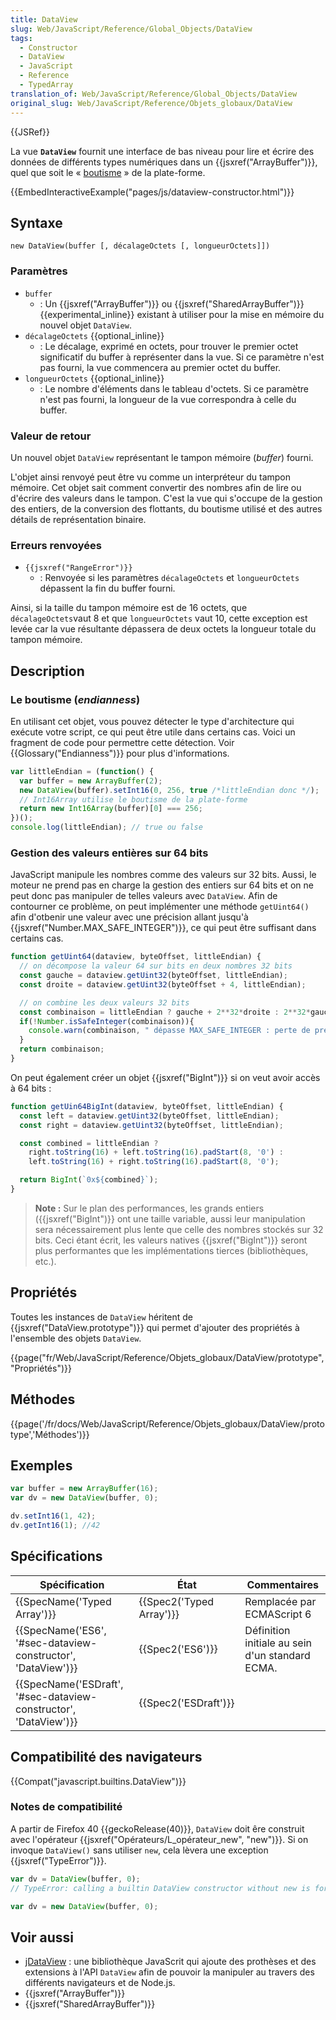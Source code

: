 ```yaml
---
title: DataView
slug: Web/JavaScript/Reference/Global_Objects/DataView
tags:
  - Constructor
  - DataView
  - JavaScript
  - Reference
  - TypedArray
translation_of: Web/JavaScript/Reference/Global_Objects/DataView
original_slug: Web/JavaScript/Reference/Objets_globaux/DataView
---
```

{{JSRef}}

La vue **`DataView`** fournit une interface de bas niveau pour lire et écrire des données de différents types numériques dans un {{jsxref("ArrayBuffer")}}, quel que soit le « [boutisme](https://fr.wikipedia.org/wiki/Endianness) » de la plate-forme.

{{EmbedInteractiveExample("pages/js/dataview-constructor.html")}}

## Syntaxe

    new DataView(buffer [, décalageOctets [, longueurOctets]])

### Paramètres

- `buffer`
  - : Un {{jsxref("ArrayBuffer")}} ou {{jsxref("SharedArrayBuffer")}}{{experimental_inline}} existant à utiliser pour la mise en mémoire du nouvel objet `DataView`.
- `décalageOctets` {{optional_inline}}
  - : Le décalage, exprimé en octets, pour trouver le premier octet significatif du buffer à représenter dans la vue. Si ce paramètre n'est pas fourni, la vue commencera au premier octet du buffer.
- `longueurOctets` {{optional_inline}}
  - : Le nombre d'éléments dans le tableau d'octets. Si ce paramètre n'est pas fourni, la longueur de la vue correspondra à celle du buffer.

### Valeur de retour

Un nouvel objet `DataView` représentant le tampon mémoire (_buffer_) fourni.

L'objet ainsi renvoyé peut être vu comme un interpréteur du tampon mémoire. Cet objet sait comment convertir des nombres afin de lire ou d'écrire des valeurs dans le tampon. C'est la vue qui s'occupe de la gestion des entiers, de la conversion des flottants, du boutisme utilisé et des autres détails de représentation binaire.

### Erreurs renvoyées

- `{{jsxref("RangeError")}}`
  - : Renvoyée si les paramètres `décalageOctets` et `longueurOctets` dépassent la fin du buffer fourni.

Ainsi, si la taille du tampon mémoire est de 16 octets, que `décalageOctets`vaut 8 et que `longueurOctets` vaut 10, cette exception est levée car la vue résultante dépassera de deux octets la longueur totale du tampon mémoire.

## Description

### Le boutisme (_endianness_)

En utilisant cet objet, vous pouvez détecter le type d'architecture qui exécute votre script, ce qui peut être utile dans certains cas. Voici un fragment de code pour permettre cette détection. Voir {{Glossary("Endianness")}} pour plus d'informations.

```js
var littleEndian = (function() {
  var buffer = new ArrayBuffer(2);
  new DataView(buffer).setInt16(0, 256, true /*littleEndian donc */);
  // Int16Array utilise le boutisme de la plate-forme
  return new Int16Array(buffer)[0] === 256;
})();
console.log(littleEndian); // true ou false
```

### Gestion des valeurs entières sur 64 bits

JavaScript manipule les nombres comme des valeurs sur 32 bits. Aussi, le moteur ne prend pas en charge la gestion des entiers sur 64 bits et on ne peut donc pas manipuler de telles valeurs avec `DataView`. Afin de contourner ce problème, on peut implémenter une méthode `getUint64()` afin d'otbenir une valeur avec une précision allant jusqu'à {{jsxref("Number.MAX_SAFE_INTEGER")}}, ce qui peut être suffisant dans certains cas.

```js
function getUint64(dataview, byteOffset, littleEndian) {
  // on décompose la valeur 64 sur bits en deux nombres 32 bits
  const gauche = dataview.getUint32(byteOffset, littleEndian);
  const droite = dataview.getUint32(byteOffset + 4, littleEndian);

  // on combine les deux valeurs 32 bits
  const combinaison = littleEndian ? gauche + 2**32*droite : 2**32*gauche + droite;
  if(!Number.isSafeInteger(combinaison)){
    console.warn(combinaison, " dépasse MAX_SAFE_INTEGER : perte de précision !");
  }
  return combinaison;
}
```

On peut également créer un objet {{jsxref("BigInt")}} si on veut avoir accès à 64 bits :

```js
function getUin64BigInt(dataview, byteOffset, littleEndian) {
  const left = dataview.getUint32(byteOffset, littleEndian);
  const right = dataview.getUint32(byteOffset, littleEndian);

  const combined = littleEndian ?
    right.toString(16) + left.toString(16).padStart(8, '0') :
    left.toString(16) + right.toString(16).padStart(8, '0');

  return BigInt(`0x${combined}`);
}
```

> **Note :** Sur le plan des performances, les grands entiers ({{jsxref("BigInt")}} ont une taille variable, aussi leur manipulation sera nécessairement plus lente que celle des nombres stockés sur 32 bits. Ceci étant écrit, les valeurs natives {{jsxref("BigInt")}} seront plus performantes que les implémentations tierces (bibliothèques, etc.).

## Propriétés

Toutes les instances de `DataView` héritent de {{jsxref("DataView.prototype")}} qui permet d'ajouter des propriétés à l'ensemble des objets `DataView`.

{{page("fr/Web/JavaScript/Reference/Objets_globaux/DataView/prototype","Propriétés")}}

## Méthodes

{{page('/fr/docs/Web/JavaScript/Reference/Objets_globaux/DataView/prototype','Méthodes')}}

## Exemples

```js
var buffer = new ArrayBuffer(16);
var dv = new DataView(buffer, 0);

dv.setInt16(1, 42);
dv.getInt16(1); //42
```

## Spécifications

| Spécification                                                                        | État                             | Commentaires                                    |
| ------------------------------------------------------------------------------------ | -------------------------------- | ----------------------------------------------- |
| {{SpecName('Typed Array')}}                                                 | {{Spec2('Typed Array')}} | Remplacée par ECMAScript 6                      |
| {{SpecName('ES6', '#sec-dataview-constructor', 'DataView')}}     | {{Spec2('ES6')}}             | Définition initiale au sein d'un standard ECMA. |
| {{SpecName('ESDraft', '#sec-dataview-constructor', 'DataView')}} | {{Spec2('ESDraft')}}     |                                                 |

## Compatibilité des navigateurs

{{Compat("javascript.builtins.DataView")}}

### Notes de compatibilité

A partir de Firefox 40 {{geckoRelease(40)}}, `DataView` doit êre construit avec l'opérateur {{jsxref("Opérateurs/L_opérateur_new", "new")}}. Si on invoque `DataView()` sans utiliser `new`, cela lèvera une exception {{jsxref("TypeError")}}.

```js example-bad
var dv = DataView(buffer, 0);
// TypeError: calling a builtin DataView constructor without new is forbidden
```

```js example-good
var dv = new DataView(buffer, 0);
```

## Voir aussi

- [jDataView](https://github.com/jDataView/jDataView) : une bibliothèque JavaScrit qui ajoute des prothèses et des extensions à l'API `DataView` afin de pouvoir la manipuler au travers des différents navigateurs et de Node.js.
- {{jsxref("ArrayBuffer")}}
- {{jsxref("SharedArrayBuffer")}}

